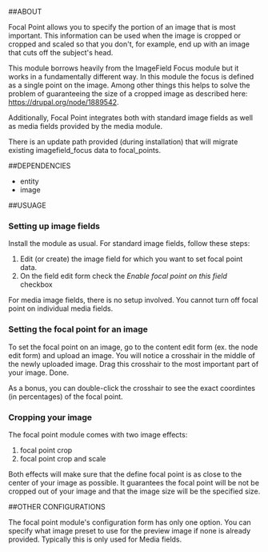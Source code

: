 ##ABOUT

Focal Point allows you to specify the portion of an image that is most
important. This information can be used when the image is cropped or cropped and
scaled so that you don't, for example, end up with an image that cuts off the
subject's head.

This module borrows heavily from the ImageField Focus module but it works in a
fundamentally different way. In this module the focus is defined as a single
point on the image. Among other things this helps to solve the problem of
guaranteeing the size of a cropped image as described here:
https://drupal.org/node/1889542.

Additionally, Focal Point integrates both with standard image fields as well as
media fields provided by the media module.

There is an update path provided (during installation) that will migrate
existing imagefield_focus data to focal_points.

##DEPENDENCIES

- entity
- image

##USUAGE

### Setting up image fields

Install the module as usual. For standard image fields, follow these steps:

1. Edit (or create) the image field for which you want to set focal point data.
2. On the field edit form check the *Enable focal point on this field* checkbox

For media image fields, there is no setup involved. You cannot turn off focal
point on individual media fields.

### Setting the focal point for an image

To set the focal point on an image, go to the content edit form (ex. the node
edit form) and upload an image. You will notice a crosshair in the middle of the
newly uploaded image. Drag this crosshair to the most important part of your
image. Done.

As a bonus, you can double-click the crosshair to see the exact coordintes (in
percentages) of the focal point.

### Cropping your image
The focal point module comes with two image effects:

1. focal point crop
2. focal point crop and scale

Both effects will make sure that the define focal point is as close to the
center of your image as possible. It guarantees the focal point will be not be
cropped out of your image and that the image size will be the specified size.

##OTHER CONFIGURATIONS

The focal point module's configuration form has only one option. You can specify
what image preset to use for the preview image if none is already provided.
Typically this is only used for Media fields.
